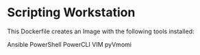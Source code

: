 # Scripting Workstation

This Dockerfile creates an Image with the following tools installed:

Ansible
PowerShell
PowerCLI
VIM
pyVmomi
